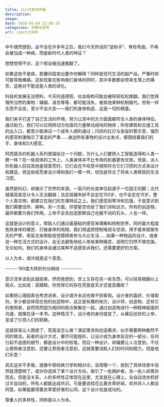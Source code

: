 ```yaml
---
title: 以人为本的矛盾
description: 
image: 
date: 2016-05-04 22:00:15
categories: 折腾与思考
url: /post/3499
---
```


中午偶然想到，会不会在许多年之后，我们今天所说的“鼠标手”、脊柱弯曲，不再会被当成一种病，而是新时代人类的特征？

想想觉得不对，这个假设被迅速推翻了。

如果这些不是病，那腰间盘突出要作何解释？同样是现代生活的副产品，严重时却可能导致瘫痪。这些现象在影响我们身体的同时，其中多数都会带来生理上的痛苦，这绝对不能说是人类的进化。

科技的发展无法预料，今天的道德观、社会结构可能会被轻轻松松推翻。我们觉得理所当然的事物：婚姻、语言等等，都可能消失，被其他某种机制替代。但有一样东西不会变，至少不会大变——我们的身体构造，这是一切的根基。

我们亲手打造了自己生活的环境，努力让其中的方方面面都符合人类的身体特征。通过助力，我们可以仅用转动方向盘的力量移动成吨的物体；所有建筑和交通工具的出入口，都至少能保证一个成年人顺利通过；闪烁的红灯与急促的警示音，强烈的感官刺激暗示了事态的严重……身边所有事物的设计出发点，都围绕着我们的手、身体和5大感官。

阿西莫夫的机器人系列里描绘过一个问题，为什么人们要把人工智能造得和人类一模一样？在一些具体的工作上，人类身体并不比专用的机器更有优势。但是，派人形机器人前往其他星球垦荒时，它们会在不经意中按照符合它们习惯的方式来设计和建造，把这些拓荒者设计得和我们一模一样，恰恰是符合了将来人类移民的生活习惯。

虽然是科幻，却揭示了世界的本源。一英尺的长度单位起源于一位国王的脚；古代城墙高度足以令人无法翻越；法定结婚年龄不会定在150岁，也不会定在15岁。整个人类文明，都建立在我们的生理特征之上。我们感受到寒冷和饥饿，于是意识到我们需要住所、耕种。另一方面，仰望星空也给了我们诗和远方。所有的创造物，最终都要为我们所用。上帝不会去创造那颗自己也搬不动的石头，人也一样。

这就是设计的意义，帮助人们通过最基础的感官来理解和控制世界，同时最大程度免除身体的痛苦、打破身体的局限。我们用遥控控制电视与空调，用手套来抵御冬天的严寒，用盲文来帮助视觉障碍者参与大众生活……如果一种物品的设计，或者说一种生活方式的设计，会无法避免地给人带来某种痛苦，说明它仍然不够完美。无论如何，我们的身体会通过某种不适感告诉我们，还需要更好的方案。

以人为本，或许就是这个意思。

------ 180度大转折的分隔线 -----------

意识流本该到此就结束，然而我想到，世上又存在另一些东西，可以轻易推翻以上观点，比如说：高跟鞋，你觉得它的存在究竟是天才还是恶魔呢？

如果把心理因素也考虑进来，设计或许永远也做不到客观。设计者的喜好、价值取向，多少都会体现在他的创造物中，这正是有趣的地方。设计师、创造物、还有它的使用者，自然而然因为相同的观点聚集在一起，通过创造物进行一种精神层面的沟通，就像在读一本书。这种情况下，设计者的身份就变了，从幕后创世的上帝，变成了引领人们的耶稣。

这就容易让人困惑了，究竟该怎么做？满足需求和创造需求，似乎需要两种截然不同的做法。前者的设计方式，要尽可能隐形，让设计成为身体反应的一部分，任何引起不适感的细节，都是设计中的败笔。而后一种设计，却偏要让人注意到，不仅让使用者注意到，还要让旁观者注意到，这就需要消耗人们的时间和精力，但是他们乐意！

其实这并不矛盾，就像牛顿经典力学和相对论，该用哪一个，放到了具体场景中自然就清楚明了。或许你选择了某个设计方向，吸引了一批拥护者，另一些人却离你而去。但是没关系，人的多样性正体现在这里，尤其是在心理上。全自动洗衣机好过半自动的，所有人都能达成共识。可是要说桂花比薰衣草好闻，却并非人人都会同意。如果能赢得薰衣草爱好者的认同，这个设计也是成功的。

尊重人的多样性，同样是以人为本。